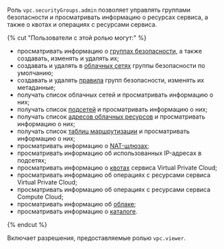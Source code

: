 Роль `vpc.securityGroups.admin` позволяет управлять группами безопасности и просматривать информацию о ресурсах сервиса, а также о квотах и операциях с ресурсами сервиса.

{% cut "Пользователи с этой ролью могут:" %}

* просматривать информацию о [группах безопасности](../../../vpc/concepts/security-groups.md), а также создавать, изменять и удалять их;
* создавать и удалять в [облачных сетях](../../../vpc/concepts/network.md#network) группы безопасности по умолчанию;
* создавать и удалять [правила](../../../vpc/concepts/security-groups.md#security-groups-rules) групп безопасности, изменять их метаданные;
* получать список облачных сетей и просматривать информацию о них;
* получать список [подсетей](../../../vpc/concepts/network.md#subnet) и просматривать информацию о них;
* получать список [адресов облачных ресурсов](../../../vpc/concepts/address.md) и просматривать информацию о них;
* получать список [таблиц маршрутизации](../../../vpc/concepts/static-routes.md#rt-vpc) и просматривать информацию о них;
* просматривать информацию о [NAT-шлюзах](../../../vpc/concepts/gateways.md);
* просматривать информацию об использованных IP-адресах в подсетях;
* просматривать информацию о [квотах](../../../vpc/concepts/limits.md#vpc-quotas) сервиса Virtual Private Cloud;
* просматривать информацию об операциях с ресурсами сервиса Virtual Private Cloud;
* просматривать информацию об операциях с ресурсами сервиса Compute Cloud;
* просматривать информацию об [облаке](../../../resource-manager/concepts/resources-hierarchy.md#cloud);
* просматривать информацию о [каталоге](../../../resource-manager/concepts/resources-hierarchy.md#folder).

{% endcut %}

Включает разрешения, предоставляемые ролью `vpc.viewer`.